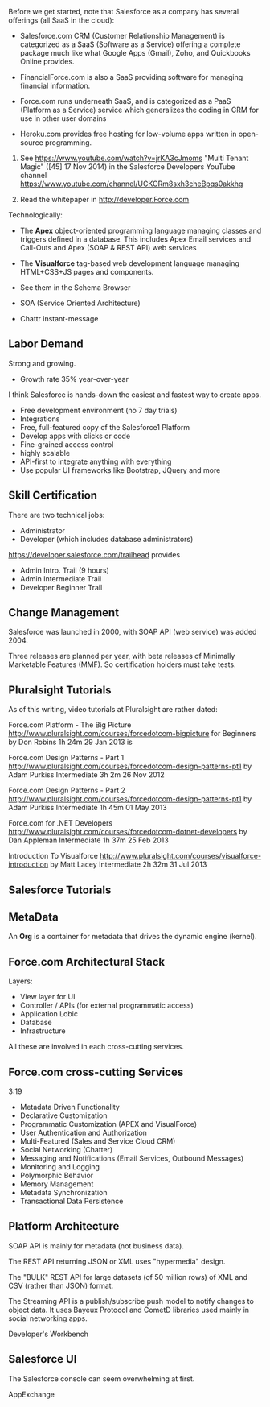 Before we get started, note that Salesforce as a company has several offerings (all SaaS in the cloud):

  * Salesforce.com CRM (Customer Relationship Management) is categorized as a SaaS (Software as a Service)
    offering a complete package much like what Google Apps (Gmail), Zoho, and Quickbooks Online provides.
  * FinancialForce.com is also a SaaS providing software for managing financial information.

  * Force.com runs underneath SaaS, and is categorized as a PaaS (Platform as a Service) service
    which generalizes the coding in CRM for use in other user domains

  * Heroku.com provides free hosting for low-volume apps written in open-source programming.

1) See https://www.youtube.com/watch?v=jrKA3cJmoms "Multi Tenant Magic" ([45] 17 Nov 2014)
   in the Salesforce Developers YouTube channel https://www.youtube.com/channel/UCKORm8sxh3cheBpqs0akkhg 

2) Read the whitepaper in http://developer.Force.com

Technologically:

  * The <strong>Apex</strong> object-oriented programming language managing classes and triggers defined in a database.
    This includes Apex Email services and Call-Outs and Apex (SOAP & REST API) web services
  * The <strong>Visualforce</strong> tag-based web development language managing HTML+CSS+JS pages and components.
  * See them in the Schema Browser

  * SOA (Service Oriented Architecture)
  * Chattr instant-message

## <a name="LaborDemand"> Labor Demand</a>
Strong and growing.
  * Growth rate 35% year-over-year

I think Salesforce is hands-down the easiest and fastest way to create apps.

  * Free development environment (no 7 day trials)
  * Integrations
  *  Free, full-featured copy of the Salesforce1 Platform
  * Develop apps with clicks or code
  * Fine-grained access control 
  * highly scalable
  * API-first to integrate anything with everything
  * Use popular UI frameworks like Bootstrap, JQuery and more 
  
## <a name="SkillCerts"> Skill Certification</a>
There are two technical jobs:
  * Administrator
  * Developer (which includes database administrators)

https://developer.salesforce.com/trailhead provides
 * Admin Intro. Trail (9 hours)
 * Admin Intermediate Trail
 * Developer Beginner Trail 

## <a name="ChangeMgmt"> Change Management</a>
Salesforce was launched in 2000, with SOAP API (web service) was added 2004.

Three releases are planned per year, with beta releases of Minimally Marketable Features (MMF).
So certification holders must take tests.
 
## <a name="PluralsightTutorials"> Pluralsight Tutorials</a>
As of this writing, video tutorials at Pluralsight are rather dated:

Force.com Platform - The Big Picture
http://www.pluralsight.com/courses/forcedotcom-bigpicture
for Beginners 
by Don Robins 1h 24m 29 Jan 2013
is 

Force.com Design Patterns - Part 1 
http://www.pluralsight.com/courses/forcedotcom-design-patterns-pt1
by Adam Purkiss Intermediate 3h 2m 26 Nov 2012

Force.com Design Patterns - Part 2 
http://www.pluralsight.com/courses/forcedotcom-design-patterns-pt1
by Adam Purkiss Intermediate 1h 45m 01 May 2013

Force.com for .NET Developers 
http://www.pluralsight.com/courses/forcedotcom-dotnet-developers
by Dan Appleman Intermediate 1h 37m 25 Feb 2013

Introduction To Visualforce 
http://www.pluralsight.com/courses/visualforce-introduction
by Matt Lacey
Intermediate
2h 32m
31 Jul 2013

## <a name="SalesforceTutorials"> Salesforce Tutorials</a>


## <a name="PluralsightTutorials"> MetaData</a>
An <strong>Org</strong> is a container for metadata that drives the dynamic engine (kernel).

## <a name="ArchStack"> Force.com Architectural Stack</a>
Layers:

  * View layer for UI
  * Controller / APIs (for external programmatic access)
  * Application Lobic
  * Database
  * Infrastructure

All these are involved in each cross-cutting services.

## <a name="ArchServices"> Force.com cross-cutting Services</a>
3:19

 * Metadata Driven Functionality
 * Declarative Customization
 * Programmatic Customization (APEX and VisualForce)
 * User Authentication and Authorization
 * Multi-Featured (Sales and Service Cloud CRM)
 * Social Networking (Chatter)
 * Messaging and Notifications (Email Services, Outbound Messages)
 * Monitoring and Logging
 * Polymorphic Behavior
 * Memory Management
 * Metadata Synchronization
 * Transactional Data Persistence

## <a name="PlatformArch"> Platform Architecture</a>
SOAP API is mainly for metadata (not business data).

The REST API returning JSON or XML uses "hypermedia" design.

The "BULK" REST API for large datasets (of 50 million rows)
of XML and CSV (rather than JSON) format.

The Streaming API is a publish/subscribe push model to notify changes to object data.
It uses Bayeux Protocol and CometD libraries
used mainly in social networking apps.

Developer's Workbench

## <a name="UI"> Salesforce UI</a>
The Salesforce console can seem overwhelming at first.



AppExchange


